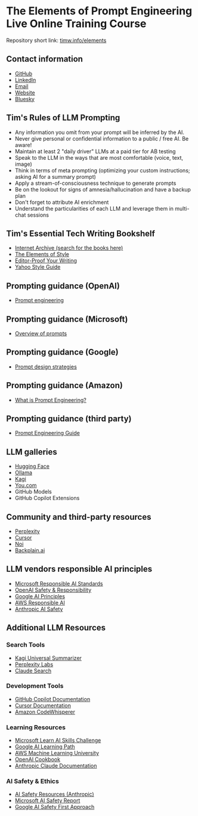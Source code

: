 # The Elements of Prompt Engineering Live Online Training Course

Repository short link: [timw.info/elements](https://timw.info/elements)

## Contact information

- [GitHub](https://github.com/timothywarner)
- [LinkedIn](https://www.linkedin.com/in/timothywarner/)
- [Email](mailto:timothywarner316@gmail.com)
- [Website](https://techtrainertim.com)
- [Bluesky](https://bsky.app/profile/techtrainertim.bsky.social)

## Tim's Rules of LLM Prompting

- Any information you omit from your prompt will be inferred by the AI.
- Never give personal or confidential information to a public / free AI. Be aware!
- Maintain at least 2 "daily driver" LLMs at a paid tier for AB testing
- Speak to the LLM in the ways that are most comfortable (voice, text, image)
- Think in terms of meta prompting (optimizing your custom instructions; asking AI for a summary prompt)
- Apply a stream-of-consciousness technique to generate prompts
- Be on the lookout for signs of amnesia/hallucination and have a backup plan
- Don't forget to attribute AI enrichment
- Understand the particularities of each LLM and leverage them in multi-chat sessions

## Tim's Essential Tech Writing Bookshelf

- [Internet Archive (search for the books here)](https://openlibrary.org/)
- [The Elements of Style](https://www.amazon.com/Elements-Style-Fourth-William-Strunk/dp/020530902X)
- [Editor-Proof Your Writing](https://www.amazon.com/Editor-Proof-Your-Writing-Publishers-Writers/dp/1610351789)
- [Yahoo Style Guide](https://www.amazon.com/Yahoo-Style-Guide-Ultimate-Sourcebook/dp/031256984X)

## Prompting guidance (OpenAI)

- [Prompt engineering](https://platform.openai.com/docs/guides/prompt-engineering)

## Prompting guidance (Microsoft)

- [Overview of prompts](https://learn.microsoft.com/en-us/ai-builder/prompts-overview)

## Prompting guidance (Google)

- [Prompt design strategies](https://ai.google.dev/docs/prompt_best_practices)

## Prompting guidance (Amazon)

- [What is Prompt Engineering?](https://aws.amazon.com/what-is/prompt-engineering/)

## Prompting guidance (third party)

- [Prompt Engineering Guide](https://www.promptingguide.ai/)

## LLM galleries

- [Hugging Face](https://huggingface.co/)
- [Ollama](https://ollama.com/)
- [Kagi](https://kagi.com/)
- [You.com](https://you.com/)
- GitHub Models
- GitHub Copilot Extensions

## Community and third-party resources

- [Perplexity](https://www.perplexity.ai/)
- [Cursor](https://www.cursor.com/)
- [Noi](https://github.com/lencx/Noi)
- [Backplain.ai](https://backplain.com)

## LLM vendors responsible AI principles

- [Microsoft Responsible AI Standards](https://www.microsoft.com/en-us/ai/responsible-ai)
- [OpenAI Safety & Responsibility](https://openai.com/safety)
- [Google AI Principles](https://ai.google/responsibility/principles/)
- [AWS Responsible AI](https://awss.amazon.com/machine-learning/responsible-ai/)
- [Anthropic AI Safety](https://www.anthropic.com/safety)

## Additional LLM Resources

### Search Tools
- [Kagi Universal Summarizer](https://kagi.com/summarizer)
- [Perplexity Labs](https://labs.perplexity.ai/)
- [Claude Search](https://claude.ai/search)

### Development Tools
- [GitHub Copilot Documentation](https://docs.github.com/en/copilot)
- [Cursor Documentation](https://cursor.sh/docs)
- [Amazon CodeWhisperer](https://aws.amazon.com/codewhisperer/)

### Learning Resources
- [Microsoft Learn AI Skills Challenge](https://learn.microsoft.com/en-us/training/challenges?id=ai-skills)
- [Google AI Learning Path](https://cloud.google.com/learn/training/machinelearning-ai)
- [AWS Machine Learning University](https://aws.amazon.com/machine-learning/mlu/)
- [OpenAI Cookbook](https://cookbook.openai.com/)
- [Anthropic Claude Documentation](https://docs.anthropic.com/)

### AI Safety & Ethics
- [AI Safety Resources (Anthropic)](https://www.anthropic.com/research)
- [Microsoft AI Safety Report](https://blogs.microsoft.com/on-the-issues/2023/06/08/microsoft-ai-safety-framework-responsible-ai-development/)
- [Google AI Safety First Approach](https://ai.google/responsibility/safety-first/)

